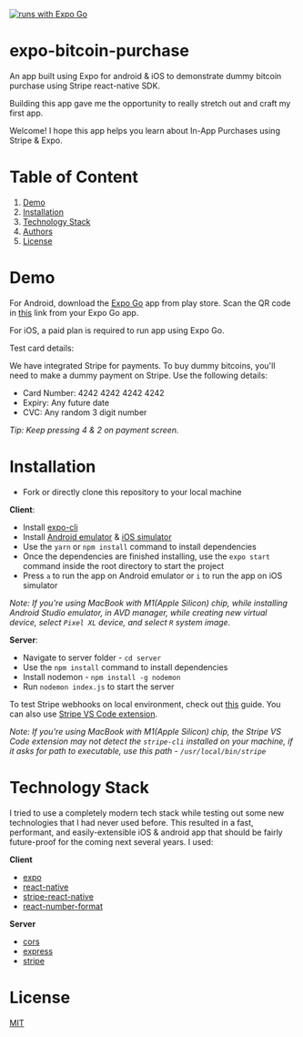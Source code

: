 [![runs with Expo Go](https://img.shields.io/badge/Runs%20with%20Expo%20Go-000.svg?style=flat-square&logo=EXPO&labelColor=f3f3f3&logoColor=000)](https://expo.dev/@minith/expo-bitcoin-purchase)

# expo-bitcoin-purchase

An app built using Expo for android & iOS to demonstrate dummy bitcoin purchase using Stripe react-native SDK.

Building this app gave me the opportunity to really stretch out and craft my first app.

Welcome! I hope this app helps you learn about In-App Purchases using Stripe & Expo.

# Table of Content

1. [Demo](#demo)
2. [Installation](#installation)
3. [Technology Stack](#technology-stack)
4. [Authors](#authors)
5. [License](#license)

# Demo

For Android, download the [Expo Go](https://play.google.com/store/apps/details?id=host.exp.exponent) app from play store. Scan the QR code in [this](https://expo.dev/@minith/expo-bitcoin-purchase) link from your Expo Go app.

For iOS, a paid plan is required to run app using Expo Go.

Test card details:

We have integrated Stripe for payments. To buy dummy bitcoins, you'll need to make a dummy payment on Stripe. Use the following details:

- Card Number: 4242 4242 4242 4242
- Expiry: Any future date
- CVC: Any random 3 digit number

_Tip: Keep pressing 4 & 2 on payment screen._

# Installation

- Fork or directly clone this repository to your local machine

**Client**:

- Install [expo-cli](https://www.npmjs.com/package/expo-cli)
- Install [Android emulator](https://docs.expo.dev/workflow/android-studio-emulator/) & [iOS simulator](https://docs.expo.dev/workflow/ios-simulator/)
- Use the `yarn` or `npm install` command to install dependencies
- Once the dependencies are finished installing, use the `expo start` command inside the root directory to start the project
- Press `a` to run the app on Android emulator or `i` to run the app on iOS simulator

_Note: If you're using MacBook with M1(Apple Silicon) chip, while installing Android Studio emulator, in AVD manager, while creating new virtual device, select `Pixel XL` device, and select `R` system image._

**Server**:

- Navigate to server folder - `cd server`
- Use the `npm install` command to install dependencies
- Install nodemon - `npm install -g nodemon`
- Run `nodemon index.js` to start the server

To test Stripe webhooks on local environment, check out [this](https://dashboard.stripe.com/test/webhooks/create?endpoint_location=local) guide. You can also use [Stripe VS Code extension](https://stripe.com/blog/stripe-extension-for-vs-code).

_Note: If you're using MacBook with M1(Apple Silicon) chip, the Stripe VS Code extension may not detect the `stripe-cli` installed on your machine, if it asks for path to executable, use this path - `/usr/local/bin/stripe`_

# Technology Stack

I tried to use a completely modern tech stack while testing out some new technologies that I had never used before. This resulted in a fast, performant, and easily-extensible iOS & android app that should be fairly future-proof for the coming next several years. I used:

**Client**

- [expo](https://github.com/expo/expo)
- [react-native](https://github.com/facebook/react-native)
- [stripe-react-native](https://github.com/stripe/stripe-react-native)
- [react-number-format](https://github.com/s-yadav/react-number-format)

**Server**

- [cors](https://github.com/expressjs/cors)
- [express](https://github.com/expressjs/express)
- [stripe](https://github.com/stripe/stripe-node)

# License

[MIT](https://opensource.org/licenses/MIT)
